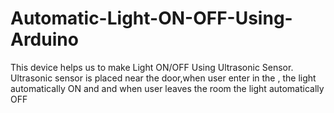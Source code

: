 # Automatic-Light-ON-OFF-Using-Arduino
This device helps us to make Light ON/OFF Using Ultrasonic Sensor.
Ultrasonic sensor is placed near the door,when user enter in the , the light  automatically ON and and when user leaves the room the light automatically OFF 
